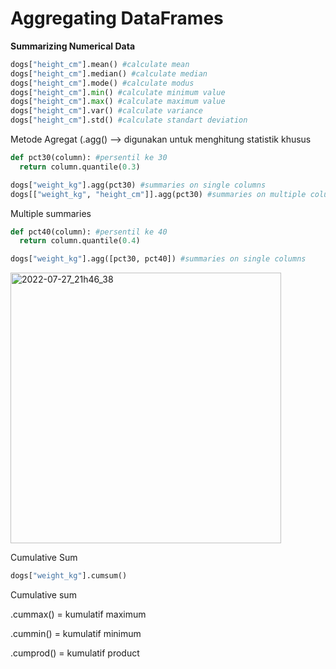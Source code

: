 # Aggregating DataFrames

**Summarizing Numerical Data**

```python 
dogs["height_cm"].mean() #calculate mean
dogs["height_cm"].median() #calculate median 
dogs["height_cm"].mode() #calculate modus
dogs["height_cm"].min() #calculate minimum value
dogs["height_cm"].max() #calculate maximum value
dogs["height_cm"].var() #calculate variance
dogs["height_cm"].std() #calculate standart deviation
```

Metode Agregat (.agg() --> digunakan untuk menghitung statistik khusus
```python 
def pct30(column): #persentil ke 30
  return column.quantile(0.3)

dogs["weight_kg"].agg(pct30) #summaries on single columns
dogs[["weight_kg", "height_cm"]].agg(pct30) #summaries on multiple column
```

Multiple summaries
```python 
def pct40(column): #persentil ke 40
  return column.quantile(0.4)

dogs["weight_kg"].agg([pct30, pct40]) #summaries on single columns
```
<img width="433" alt="2022-07-27_21h46_38" src="https://user-images.githubusercontent.com/87213160/181277563-61250be3-5182-4913-bb43-638cef714f06.png">

Cumulative Sum 
```python 
dogs["weight_kg"].cumsum()
```
Cumulative sum 

.cummax() = kumulatif maximum

.cummin() = kumulatif minimum

.cumprod() = kumulatif product

